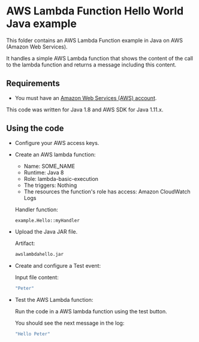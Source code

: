 # AWS Lambda Function Hello World Java example

This folder contains an AWS Lambda Function example in Java on AWS (Amazon Web Services).

It handles a simple AWS Lambda function that shows the content of the call to the lambda function and returns a message including this content.

## Requirements

* You must have an [Amazon Web Services (AWS) account](http://aws.amazon.com/).

This code was written for Java 1.8 and AWS SDK for Java 1.11.x.

## Using the code

* Configure your AWS access keys.

* Create an AWS lambda function:
  * Name:    SOME_NAME
  * Runtime: Java 8
  * Role:    lambda-basic-execution
  * The triggers: Nothing
  * The resources the function's role has access: Amazon CloudWatch Logs

  Handler function:

  ```bash
  example.Hello::myHandler
  ```

* Upload the Java JAR file.

  Artifact:

  ```bash
  awslambdahello.jar
  ```

* Create and configure a Test event:

  Input file content:

  ```bash
  "Peter"
  ```

* Test the AWS Lambda function:

  Run the code in a AWS lambda function using the test button.

  You should see the next message in the log:

  ```bash
  "Hello Peter"
  ```
